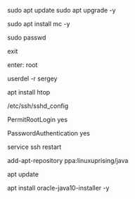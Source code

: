 sudo apt update
sudo apt upgrade -y

sudo apt install mc -y

sudo passwd

exit

enter: root

userdel -r sergey

apt install htop

/etc/ssh/sshd_config

PermitRootLogin yes

PasswordAuthentication yes

service ssh restart


add-apt-repository ppa:linuxuprising/java

apt update

apt install oracle-java10-installer -y
